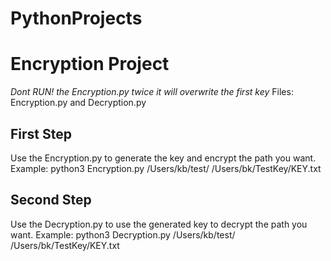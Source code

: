 # PythonProjects

# Encryption Project
  *Dont RUN! the Encryption.py twice it will overwrite the first key*
  Files: Encryption.py and Decryption.py
  ## First Step
   Use the Encryption.py to generate the key and encrypt the path you want.
   Example: python3 Encryption.py /Users/kb/test/ /Users/bk/TestKey/KEY.txt
  ## Second Step
   Use the Decryption.py to use the generated key to decrypt the path you want.
   Example: python3 Decryption.py /Users/kb/test/ /Users/bk/TestKey/KEY.txt
   
